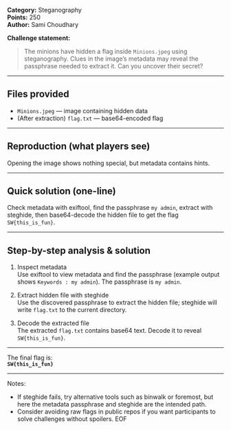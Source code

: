 **Category:** Steganography  
**Points:** 250  
**Author:** Sami Choudhary

**Challenge statement:**  
> The minions have hidden a flag inside `Minions.jpeg` using steganography. Clues in the image’s metadata may reveal the passphrase needed to extract it. Can you uncover their secret?

---

## Files provided
- `Minions.jpeg` — image containing hidden data
- (After extraction) `flag.txt` — base64-encoded flag

---

## Reproduction (what players see)
Opening the image shows nothing special, but metadata contains hints.

---

## Quick solution (one-line)
Check metadata with exiftool, find the passphrase `my admin`, extract with steghide, then base64-decode the hidden file to get the flag `SW{this_is_fun}`.

---

## Step-by-step analysis & solution
1. Inspect metadata  
   Use exiftool to view metadata and find the passphrase (example output shows `Keywords : my admin`). The passphrase is `my admin`.

2. Extract hidden file with steghide  
   Use the discovered passphrase to extract the hidden file; steghide will write `flag.txt` to the current directory.

3. Decode the extracted file  
   The extracted `flag.txt` contains base64 text. Decode it to reveal `SW{this_is_fun}`.

---

The final flag is:  
**`SW{this_is_fun}`**

---

Notes:
- If steghide fails, try alternative tools such as binwalk or foremost, but here the metadata passphrase and steghide are the intended path.
- Consider avoiding raw flags in public repos if you want participants to solve challenges without spoilers.
EOF
